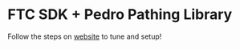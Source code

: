 # FTC SDK + Pedro Pathing Library
  
Follow the steps on [website](https://pedropathing.com/) to tune and setup!  
